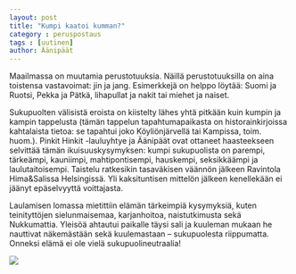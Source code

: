 ```yaml
---
layout: post
title: "Kumpi kaatoi kumman?"
category : peruspostaus
tags : [uutinen]
author: Äänipäät
---
```

Maailmassa on muutamia perustotuuksia. Näillä perustotuuksilla on aina toistensa vastavoimat: jin ja jang. Esimerkkejä on helppo löytää: Suomi ja Ruotsi, Pekka ja Pätkä, lihapullat ja nakit tai miehet ja naiset.

Sukupuolten välisistä eroista on kiistelty lähes yhtä pitkään kuin kumpin ja kampin tappelusta (tämän tappelun tapahtumapaikasta on historainkirjoissa kahtalaista tietoa: se tapahtui joko Köyliönjärvellä tai Kampissa, toim. huom.). Pinkit Hinkit -lauluyhtye ja Äänipäät ovat ottaneet haasteekseen selvittää tämän ikuisuuskysymyksen: kumpi sukupuolista on parempi, tärkeämpi, kauniimpi, mahtipontisempi, hauskempi, seksikkäämpi ja laulutaitoisempi. Taistelu ratkesikin tasaväkisen väännön jälkeen Ravintola Hima&Salissa Helsingissä. Yli kaksituntisen mittelön jälkeen kenellekään ei jäänyt epäselvyyttä voittajasta.

Laulamisen lomassa mietittiin elämän tärkeimpiä kysymyksiä, kuten teinityttöjen sielunmaisemaa, karjanhoitoa, naistutkimusta sekä Nukkumattia. Yleisöä ahtautui paikalle täysi sali ja kuuleman mukaan he nauttivat näkemästään sekä kuulemastaan – sukupuolesta riippumatta. Onneksi elämä ei ole vielä sukupuolineutraalia!

![](http://www.aanipaat.net/photos/news/mm95.jpg)
